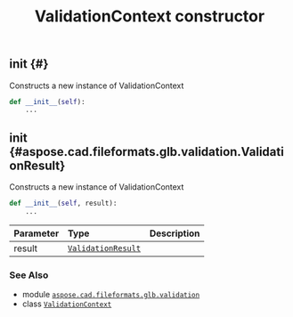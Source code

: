 ﻿---
title: ValidationContext constructor
second_title: Aspose.CAD for Python via .NET API References
description: 
type: docs
weight: 10
url: /python-net/aspose.cad.fileformats.glb.validation/validationcontext/__init__/
is_root: false
---

## __init__ {#}

Constructs a new instance of ValidationContext



```python
def __init__(self):
    ...
```




## __init__ {#aspose.cad.fileformats.glb.validation.ValidationResult}

Constructs a new instance of ValidationContext



```python
def __init__(self, result):
    ...
```


| Parameter | Type | Description |
| :- | :- | :- |
| result | [`ValidationResult`](/cad/python-net/aspose.cad.fileformats.glb.validation/validationresult) |  |



### See Also
* module [`aspose.cad.fileformats.glb.validation`](../../)
* class [`ValidationContext`](/cad/python-net/aspose.cad.fileformats.glb.validation/validationcontext)
